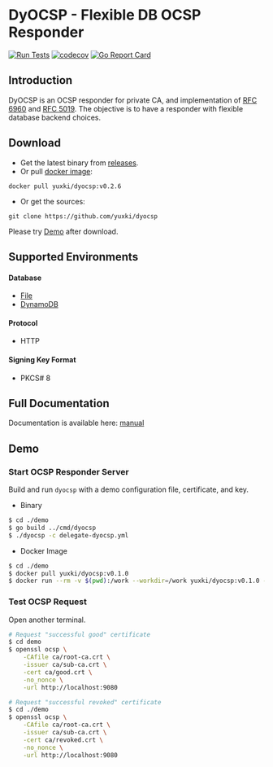 # DyOCSP - Flexible DB OCSP Responder
[![Run Tests](https://github.com/yuxki/dyocsp/actions/workflows/test.yaml/badge.svg)](https://github.com/yuxki/dyocsp/actions/workflows/test.yaml)
[![codecov](https://codecov.io/gh/yuxki/dyocsp/graph/badge.svg?token=Y8QR7WP3L7)](https://codecov.io/gh/yuxki/dyocsp)
[![Go Report Card](https://goreportcard.com/badge/github.com/yuxki/dyocsp)](https://goreportcard.com/report/github.com/yuxki/dyocsp)

## Introduction
DyOCSP is an OCSP responder for private CA, and implementation of [RFC 6960](https://www.rfc-editor.org/rfc/rfc6960) and [RFC 5019](https://www.rfc-editor.org/rfc/rfc5019).
The objective is to have a responder with flexible database backend choices.

## Download
- Get the latest binary from [releases](https://github.com/yuxki/dyocsp/releases).
- Or pull [docker image](https://hub.docker.com/r/yuxki/dyocsp):
```
docker pull yuxki/dyocsp:v0.2.6
```
- Or get the sources:
```
git clone https://github.com/yuxki/dyocsp
```
Please try [Demo](#Demo) after download.


## Supported Environments
#### Database
- [File](docs/fileasdb.md)
- [DynamoDB](docs/dynamodb.md)

#### Protocol
- HTTP

#### Signing Key Format
- PKCS# 8

## Full Documentation
Documentation is available here: [manual](docs/index.md)

## Demo
### Start OCSP Responder Server
Build and run `dyocsp` with a demo configuration file, certificate, and key.
- Binary
```bash
$ cd ./demo
$ go build ../cmd/dyocsp
$ ./dyocsp -c delegate-dyocsp.yml
```

- Docker Image
```bash
$ cd ./demo
$ docker pull yuxki/dyocsp:v0.1.0
$ docker run --rm -v $(pwd):/work --workdir=/work yuxki/dyocsp:v0.1.0 -c delegate-dyocsp.yml
```

### Test OCSP Request
Open another terminal.
```bash
# Request "successful good" certificate
$ cd demo
$ openssl ocsp \
    -CAfile ca/root-ca.crt \
    -issuer ca/sub-ca.crt \
    -cert ca/good.crt \
    -no_nonce \
    -url http://localhost:9080
```
```bash
# Request "successful revoked" certificate
$ cd ./demo
$ openssl ocsp \
    -CAfile ca/root-ca.crt \
    -issuer ca/sub-ca.crt \
    -cert ca/revoked.crt \
    -no_nonce \
    -url http://localhost:9080
```
